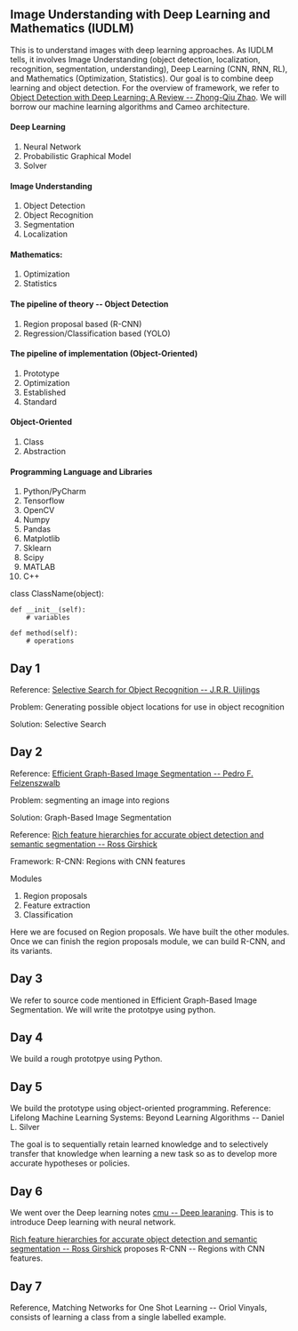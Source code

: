## Image Understanding with Deep Learning and Mathematics (IUDLM)
This is to understand images with deep learning approaches. As IUDLM tells, it involves Image Understanding
(object detection, localization, recognition, segmentation, understanding), Deep Learning (CNN, RNN, RL), and Mathematics (Optimization, Statistics). 
Our goal is to combine deep learning and object detection. For the overview of framework,
we refer to [Object Detection with Deep Learning: A Review -- Zhong-Qiu Zhao](https://arxiv.org/abs/1807.05511). We will borrow our machine learning algorithms and Cameo architecture.

#### Deep Learning
  1. Neural Network
  2. Probabilistic Graphical Model
  3. Solver

#### Image Understanding
  1. Object Detection
  2. Object Recognition
  3. Segmentation
  4. Localization

#### Mathematics:
  1. Optimization
  2. Statistics

#### The pipeline of theory -- Object Detection
  1. Region proposal based (R-CNN)
  2. Regression/Classification based (YOLO)
 
#### The pipeline of implementation (Object-Oriented)
  1. Prototype
  2. Optimization
  3. Established
  4. Standard

#### Object-Oriented
  1. Class
  2. Abstraction

#### Programming Language and Libraries
  1. Python/PyCharm
  2. Tensorflow
  3. OpenCV
  4. Numpy
  5. Pandas
  6. Matplotlib
  7. Sklearn
  8. Scipy
  9. MATLAB
  10. C++
  
class ClassName(object):
    
    def __init__(self):
        # variables

    def method(self):
        # operations
  
 
 ## Day 1
 Reference: [Selective Search for Object Recognition -- J.R.R. Uijlings](http://huppelen.nl/publications/selectiveSearchDraft.pdf)
  
 Problem: Generating possible object locations for use in object recognition
  
 Solution:  Selective Search
 
 ## Day 2
 Reference: [Efficient Graph-Based Image Segmentation -- Pedro F. Felzenszwalb](http://people.cs.uchicago.edu/~pff/papers/seg-ijcv.pdf)
 
 Problem: segmenting an image into regions
 
 Solution: Graph-Based Image Segmentation
 
 Reference: [Rich feature hierarchies for accurate object detection and semantic segmentation -- Ross Girshick](https://www.cv-foundation.org/openaccess/content_cvpr_2014/papers/Girshick_Rich_Feature_Hierarchies_2014_CVPR_paper.pdf)
 
 Framework: R-CNN: Regions with CNN features
 
 Modules
  1. Region proposals
  2. Feature extraction
  3. Classification
  
Here we are focused on Region proposals. We have built the other modules. Once we can finish the region proposals module, we can build R-CNN, and its variants.

## Day 3
We refer to source code mentioned in Efficient Graph-Based Image Segmentation. We will write the prototpye using python.

## Day 4
We build a rough prototpye using Python.

## Day 5
We build the prototype using object-oriented programming.
Reference: Lifelong Machine Learning Systems: Beyond Learning Algorithms -- Daniel L. Silver

The goal is to sequentially retain learned knowledge and to selectively transfer that knowledge when learning a new task so as to develop more accurate hypotheses or policies.

## Day 6
We went over the Deep learning notes [cmu -- Deep learaning](http://www.cs.cmu.edu/~bhiksha/courses/deeplearning/Spring.2019/www/).
This is to introduce Deep learning with neural network.

[Rich feature hierarchies for accurate object detection and semantic segmentation -- Ross Girshick](http://www.rossgirshick.info/) proposes R-CNN -- Regions with CNN features.

## Day 7
Reference, Matching Networks for One Shot Learning -- Oriol Vinyals, consists of learning a class from a single labelled example.
